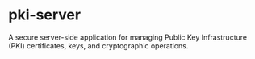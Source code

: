 # pki-server
A secure server-side application for managing Public Key Infrastructure (PKI) certificates, keys, and cryptographic operations.
